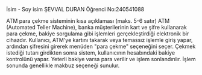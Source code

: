 İsim - Soy isim ŞEVVAL DURAN
Öğrenci No:240541088

ATM para çekme sisteminin kısa açıklaması (maks. 5-6 satır)
ATM (Automated Teller Machine), banka müşterilerinin kart ve şifre kullanarak para çekme, bakiye sorgulama gibi işlemleri gerçekleştirdiği elektronik bir cihazdır. Kullanıcı, ATM'ye kartını takarak veya temassız işlemle giriş yapar, ardından şifresini girerek menüden "para çekme" seçeneğini seçer. Çekmek istediği tutarı girdikten sonra sistem, kullanıcının hesabındaki bakiye kontrolünü yapar. Yeterli bakiye varsa para verilir ve işlem sonlandırılır. İşlem sonunda genellikle makbuz seçeneği sunulur.

